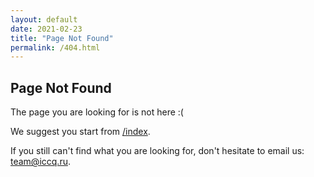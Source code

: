 ```yaml
---
layout: default
date: 2021-02-23
title: "Page Not Found"
permalink: /404.html
---
```


## Page Not Found

The page you are looking for is not here :(

We suggest you start from [/index](/index.html).

If you still can't find what you are looking for,
don't hesitate to email us: [team@iccq.ru](mailto:team@iccq.ru).
